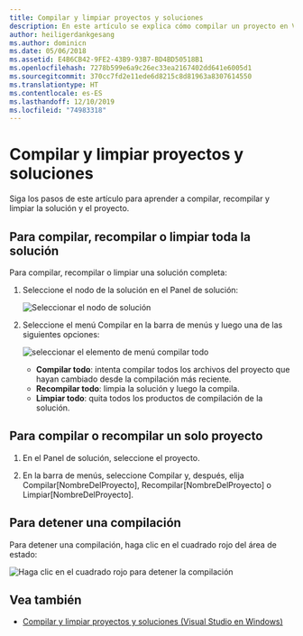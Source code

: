 ```yaml
---
title: Compilar y limpiar proyectos y soluciones
description: En este artículo se explica cómo compilar un proyecto en Visual Studio para Mac
author: heiligerdankgesang
ms.author: dominicn
ms.date: 05/06/2018
ms.assetid: E4B6CB42-9FE2-43B9-93B7-BD4BD50518B1
ms.openlocfilehash: 7278b599e6a9c26ec33ea2167402dd641e6005d1
ms.sourcegitcommit: 370cc7fd2e11ede6d8215c8d81963a8307614550
ms.translationtype: HT
ms.contentlocale: es-ES
ms.lasthandoff: 12/10/2019
ms.locfileid: "74983318"
---
```

# <a name="building-and-cleaning-projects-and-solutions"></a>Compilar y limpiar proyectos y soluciones

Siga los pasos de este artículo para aprender a compilar, recompilar y limpiar la solución y el proyecto.

## <a name="to-build-rebuild-or-clean-an-entire-solution"></a>Para compilar, recompilar o limpiar toda la solución

Para compilar, recompilar o limpiar una solución completa:

1. Seleccione el nodo de la solución en el Panel de solución:

    ![Seleccionar el nodo de solución](media/compiling-and-building-image1.png)

2. Seleccione el menú Compilar en la barra de menús y luego una de las siguientes opciones:

    ![seleccionar el elemento de menú compilar todo](media/compiling-and-building-image2.png)

    * **Compilar todo**: intenta compilar todos los archivos del proyecto que hayan cambiado desde la compilación más reciente.
    * **Recompilar todo**: limpia la solución y luego la compila.
    * **Limpiar todo**: quita todos los productos de compilación de la solución.

## <a name="to-build-or-rebuild-a-single-project"></a>Para compilar o recompilar un solo proyecto

1. En el Panel de solución, seleccione el proyecto.

2. En la barra de menús, seleccione Compilar y, después, elija Compilar[NombreDelProyecto], Recompilar[NombreDelProyecto] o Limpiar[NombreDelProyecto].

## <a name="to-stop-a-build"></a>Para detener una compilación

Para detener una compilación, haga clic en el cuadrado rojo del área de estado:

![Haga clic en el cuadrado rojo para detener la compilación](media/compiling-and-building-image3.png)

## <a name="see-also"></a>Vea también

- [Compilar y limpiar proyectos y soluciones (Visual Studio en Windows)](/visualstudio/ide/building-and-cleaning-projects-and-solutions-in-visual-studio)